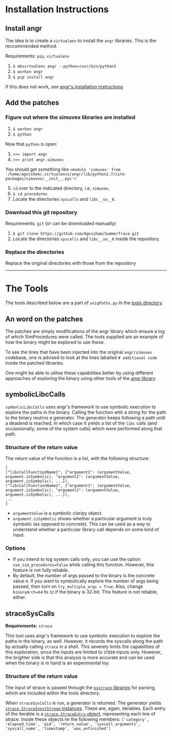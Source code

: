 # Installation Instructions

## Install angr

The idea is to create a `virtualenv` to install the `angr` libraries. This is the reccommended method.

Requirements: `pip`, `virtualenv`

1. `$ mkvirtualenv angr --python=/usr/bin/python2`
2. `$ workon angr`
3. `$ pip install angr`

If this does not work, see [angr's installation instructions](http://angr.io/install.html)

## Add the patches

### Figure out where the simuvex libraries are installed

1. `$ workon angr`
2. `$ python`

Now that `python` is open:

3. `>>> import angr`
4. `>>> print angr.simuvex`

You should get something like `<module 'simuvex' from '/home/agnishom/.virtualenvs/angr/lib/python2.7/site-packages/simuvex/__init__.pyc'>`

5. `cd` over to the indicated directory, i.e, `simuvex`.
6. `$ cd procedures`
7. Locate the directories `syscalls` and `libc__so__6`.

### Download this git repository

Requirements: `git` (or can be downloaded manually)

1. `$ git clone https://github.com/Agnishom/SummerTrace.git`
2. Locate the directories `syscalls` and `libc__so__6` inside the repository.

### Replace the directories

Replace the original directories with those from the repository

---

# The Tools

The tools described below are a part of `uniqPaths.py` in the [tools directory](https://github.com/Agnishom/SummerTrace/blob/master/tools/uniqPaths.py).

## An word on the patches

The patches are simply modifications of the angr library which ensure a log of which SimProcedures were called. The tools supplied are an example of how the binary might be explored to use these.

To see the lines that have been injected into the original `angr/simuvex` codebase, one is advised to look at the lines laballed `# additional code` inside the patched libraries.

One might be able to utilise these capabilities better by using different approaches of exploring the binary using other tools of the [angr library](https://docs.angr.io/docs/surveyors.html).

## symbolicLibcCalls

`symbolicLibcCalls` uses angr's framework to use symbolic execution to explore the paths in the binary. Calling the function with a string for the path to the binary reutrns a generator. The generator keeps following a path until a deadend is reached, in which case it yields a list of the `libc` calls (and occassionally, some of the system calls) which were performed along that path.

### Structure of the return value

The return value of the function is a list, with the following structure:

```
[
("libcCallFunctionName1", {"argument1": (argumentValue, argument.isSymbolic), "argument2": (argumentValue, argument.isSymbolic), ...}),
("libcCallFunctionName2", {"argument1": (argumentValue, argument.isSymbolic), "argument2": (argumentValue, argument.isSymbolic), ...}),
...
]
```

* `argumentValue` is a symbolic claripy object.
* `argument.isSymbolic` shows whether a particular argument is truly symbolic (as opposed to concrete). This can be used as a way to understand whether a particular library call depends on some kind of input.

### Options

* If you intend to log system calls only, you can use the option `use_sim_procedures=False` while calling this function. However, this feature is not fully reliable.
* By default, the number of args passed to the binary is the concrete value `0`. If you want to symbolically explore the number of args being passed, then turn on `try_multiple_args = True`. Also, change `binaryArch=64` to `32` if the binary is 32-bit. This feature is not reliable, either.

## straceSysCalls

**Requirements:** `strace`

This tool uses angr's framework to use symbolic execution to explore the paths in the binary, as well. However, it records the syscalls along the path by actually calling `strace` in a shell. This severely limits the capabilities of this exploration, since the inputs are limited to `STDIN` inputs only. However, the brighter side is that this analysis is more accurate and can be used when the binary is in hand is an experimental toy.

### Structure of the return value

The input of strace is passed through the [`pystrace` libraries](https://github.com/dirtyharrycallahan/pystrace) for parsing, which are included within the tools directory.

When `straceSysCalls` is run, a generator is returned. The generator yields [`strace.StraceInputStream` instances](https://github.com/dirtyharrycallahan/pystrace/blob/master/strace.py#L148). These are, again, iterables. Each entry of the iterable is a [`strace.StraceEntry` object](https://github.com/dirtyharrycallahan/pystrace/blob/master/strace.py#L115), representing each line of strace. Inside these objects lie the following members:
`['category', 'elapsed_time', 'pid', 'return_value', 'syscall_arguments', 'syscall_name', 'timestamp', 'was_unfinished']`
